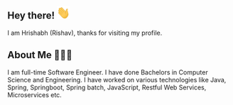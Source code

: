 
<!--
**hrishabh-kumar/hrishabh-kumar** is a ✨ _special_ ✨ repository because its `README.md` (this file) appears on your GitHub profile.

Here are some ideas to get you started:

- 🔭 I’m currently working on ...
- 🌱 I’m currently learning ...
- 👯 I’m looking to collaborate on ...
- 🤔 I’m looking for help with ...
- 💬 Ask me about ...
- 📫 How to reach me: ...
- 😄 Pronouns: ...
- ⚡ Fun fact: ...
-->


## Hey there!  <img src="https://raw.githubusercontent.com/h4rishabh/h4rishabh/master/images/waving.gif" width="30px"></h2>
I am Hrishabh (Rishav), thanks for visiting my profile.

## About Me 🧑🏻‍💻
I am full-time Software Engineer. I have done Bachelors in Computer Science and Engineering. I have worked on various technologies like Java,  Spring, Springboot, Spring batch, JavaScript, Restful Web Services, Microservices etc. 


